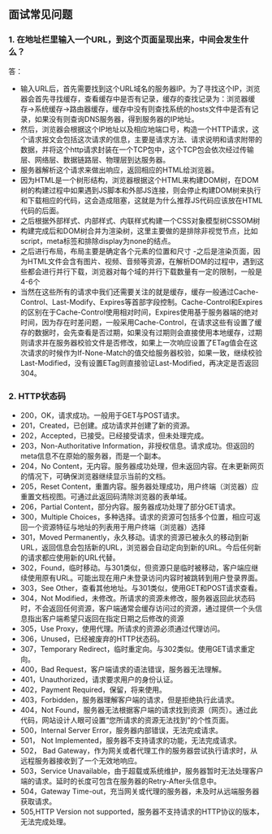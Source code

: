 ## 面试常见问题
### 1. 在地址栏里输入一个URL，到这个页面呈现出来，中间会发生什么？
答：
- 输入URL后，首先需要找到这个URL域名的服务器IP。为了寻找这个IP，浏览器会首先寻找缓存，查看缓存中是否有记录，缓存的查找记录为：浏览器缓存->系统缓存->路由器缓存，缓存中没有则查找系统的hosts文件中是否有记录，如果没有则查询DNS服务器，得到服务器的IP地址。
- 然后，浏览器会根据这个IP地址以及相应地端口号，构造一个HTTP请求，这个请求报文会包括这次请求的信息，主要是请求方法、请求说明和请求附带的数据，并将这个http请求封装在一个TCP包中，这个TCP包会依次经过传输层、网络层、数据链路层、物理层到达服务器。
- 服务器解析这个请求来做出响应，返回相应的HTML给浏览器。
- 因为HTML是一个树形结构，浏览器根据这个HTML来构建DOM树，在DOM树的构建过程中如果遇到JS脚本和外部JS连接，则会停止构建DOM树来执行和下载相应的代码，这会造成阻塞，这就是为什么推荐JS代码应该放在HTML代码的后面。
- 之后根据外部样式、内部样式、内联样式构建一个CSS对象模型树CSSOM树
- 构建完成后和DOM树合并为渲染树，这里主要做的是排除非视觉节点，比如script，meta标签和排除display为none的结点。
- 之后进行布局，布局主要是确定各个元素的位置和尺寸
-之后是渲染页面，因为HTML文件会含有图片、视频、音频等资源，在解析DOM的过程中，遇到这些都会进行并行下载，浏览器对每个域的并行下载数量有一定的限制，一般是4-6个
- 当然在这些所有的请求中我们还需要关注的就是缓存，缓存一般通过Cache-Control、Last-Modify、Expires等首部字段控制。Cache-Control和Expires的区别在于Cache-Control使用相对时间，Expires使用基于服务器端的绝对时间，因为存在时差问题，一般采用Cache-Control，在请求这些有设置了缓存的数据时，会先查看是否过期，如果没有过期则会直接使用本地缓存，过期则请求并在服务器校验文件是否修改，如果上一次响应设置了ETag值会在这次请求的时候作为If-None-Match的值交给服务器校验，如果一致，继续校验Last-Modified，没有设置ETag则直接验证Last-Modified，再决定是否返回304。

### 2. HTTP状态码
- 200，OK，请求成功。一般用于GET与POST请求。
- 201，Created，已创建。成功请求并创建了新的资源。
- 202，Accepted，已接受。已经接受请求，但未处理完成。
- 203，Non-Authoritative Information，非授权信息。请求成功。但返回的meta信息不在原始的服务器，而是一个副本。
- 204，No Content，无内容。服务器成功处理，但未返回内容。在未更新网页的情况下，可确保浏览器继续显示当前的文档。
- 205，Reset Content，重置内容。服务器处理成功，用户终端（浏览器）应重置文档视图。可通过此返回码清除浏览器的表单域。
- 206，Partial Content，部分内容。服务器成功处理了部分GET请求。
- 300，Multiple Choices，多种选择。请求的资源可包括多个位置，相应可返回一个资源特征与地址的列表用于用户终端（浏览器）选择
- 301，Moved Permanently，永久移动。请求的资源已被永久的移动到新URL，返回信息会包括新的URL，浏览器会自动定向到新的URL。今后任何新的请求都应使用新的URL代替。
- 302，Found，临时移动。与301类似，但资源只是临时被移动，客户端应继续使用原有URL。可能出现在用户未登录访问内容时被跳转到用户登录界面。
- 303，See Other，查看其他地址。与301类似，使用GET和POST请求查看。
- 304，Not Modified，未修改。所请求的资源未修改，服务器返回此状态码时，不会返回任何资源，客户端通常会缓存访问过的资源，通过提供一个头信息指出客户端希望只返回在指定日期之后修改的资源
- 305，Use Proxy，使用代理。所请求的资源必须通过代理访问。
- 306，Unused，已经被废弃的HTTP状态码。
- 307，Temporary Redirect，临时重定向。与302类似。使用GET请求重定向。
- 400，Bad Request，客户端请求的语法错误，服务器无法理解。
- 401，Unauthorized，请求要求用户的身份认证。
- 402，Payment Required，保留，将来使用。
- 403，Forbidden，服务器理解客户端的请求，但是拒绝执行此请求。
- 404，Not Found，服务器无法根据客户端的请求找到资源（网页）。通过此代码，网站设计人眼可设置“您所请求的资源无法找到”的个性页面。
- 500，Internal Server Error，服务器内部错误，无法完成请求。
- 501， Not Implemented，服务器不支持请求的功能，无法完成请求。
- 502， Bad Gateway，作为网关或者代理工作的服务器尝试执行请求时，从远程服务器接收到了一个无效地响应。
- 503，Service Unavailable，由于超载或系统维护，服务器暂时无法处理客户端的请求。延时的长度可包含在服务器的Retry-After头信息中。
- 504，Gateway Time-out，充当网关或代理的服务器，未及时从远端服务器获取请求。
- 505,HTTP Version not supported，服务器不支持请求的HTTP协议的版本，无法完成处理。